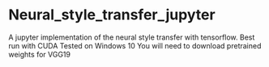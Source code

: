 # Neural_style_transfer_jupyter
A jupyter implementation of the neural style transfer with tensorflow. Best run with CUDA
Tested on Windows 10
You will need to download pretrained weights for VGG19
